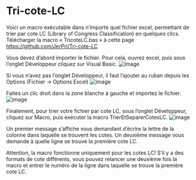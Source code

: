 # Tri-cote-LC
Voici un macro exécutable dans n’importe quel fichier excel, permettant de trier par cote LC (Library of Congress Classification) en quelques clics.
Télécharger la macro « TricoteLC.bas » à cette page https://github.com/JerPri/Tri-cote-LC 

Vous devez d’abord importer le fichier. Pour cela, ouvrez excel, puis sous l’onglet Développeur cliquez sur Visual Basic. 
 ![image](https://github.com/user-attachments/assets/2396d29a-5e4b-4e63-9c66-a7e00f5fb963)

Si vous n’avez pas l’onglet Développeur, il faut l’ajouter au ruban depuis les Options (Fichier -> Options Excel)
 ![image](https://github.com/user-attachments/assets/82061501-7b9c-4217-9d50-bb14d60aa8dc)


Faites un clic droit dans la zone blanche à gauche et importez le fichier.
 ![image](https://github.com/user-attachments/assets/3d581d7d-6e5f-44da-a7e3-f9e00c63427f)



Finalement, pour trier votre fichier par cote LC, sous l’onglet Développeur, cliquez sur Macro, puis exécuter la macro TrierEtSeparerCotesLC.
 ![image](https://github.com/user-attachments/assets/77f0f0d5-4345-4dd4-be74-92e53441bc24)


Un premier message s’affiche vous demandant d’écrire la lettre de la colonne dans laquelle se trouvent les cotes.
Un deuxième message vous demande à quelle ligne se trouve la première cote LC.

Attention, la macro fonctionne uniquement pour les cotes LC! S’il y a des formats de cote différents, vous pouvez relancer une deuxième fois la macro et entrer le numéro de la ligne dans laquelle se trouve la première cote LC.
